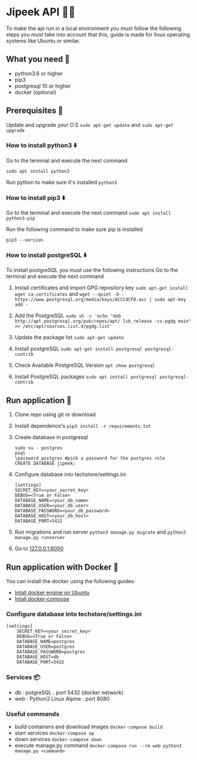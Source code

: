 # Jipeek API 👨‍💻
To make the api run in a local environment you must follow the following steps you must take into account that this, guide is made for linux operating systems like Ubuntu or similar.
## What you need 🙋
- python3.6 or higher
- pip3 
- postgresql 10 or higher
- docker (optional)
## Prerequisites 📄
Update and upgrade your O.S
`sudo apt-get update` and `sudo apt-get upgrade`

### How to install python3 ⬇️
Go to the terminal and execute the next command

`sudo apt install python3`

Run python to make sure it's installed `python3`

### How to install pip3 ⬇️
Go to the terminal and execute the next command
`sudo apt install python3-pip`

Run the following command to make sure pip is installed 

`pip3 --version`

### How to install postgreSQL ⬇️
To install postgreSQL you must use the following instructions
Go to the terminal and execute the next command

1. Install certificates and import GPG repository key
`sudo apt-get install wget ca-certificates` and `wget --quiet -O - https://www.postgresql.org/media/keys/ACCC4CF8.asc | sudo apt-key add -`

2. Add the PostgreSQL
`sudo sh -c 'echo "deb http://apt.postgresql.org/pub/repos/apt/ lsb_release -cs-pgdg main" >> /etc/apt/sources.list.d/pgdg.list'`

3. Update the package list 
`sudo apt-get update`

4. Install postgreSQL
`sudo apt-get install postgresql postgresql-contrib`

5. Check Available PostgreSQL Version `apt show postgresql`

6. Install PostgreSQL packages `sudo apt install postgresql postgresql-contrib`

## Run application 🚀
1. Clone repo using git or download
2. Install dependence's `pip3 install -r requirements.txt`
3. Create database in postgresql 
    ```
    sudo su - postgres
    psql
    \password postgres #pick a password for the postgres role
    CREATE DATABASE jipeek;
    ```
4. Configure database into techstore/settings.ini
    ```
    [settings]
    SECRET_KEY=<your_secret_key>
    DEBUG=<True or False>
    DATABASE_NAME=<your_db_name>
    DATABASE_USER=<your_db_user>
    DATABASE_PASSWORD=<your_db_password>
    DATABASE_HOST=<your_db_host>
    DATABASE_PORT=5432
    ```

5. Run migrations and run server `python3 manage.py migrate` and `python3 manage.py runserver`

6. Go to [127.0.0.1:8000](http://127.0.0.1:8000)

## Run application with Docker 🐋
You can install the docker using the following guides:
- [Intall docker engine on Ubuntu](https://docs.docker.com/engine/install/ubuntu/ "Install docker engine on Ubuntu")
- [Intall docker-compose](https://docs.docker.com/compose/install/)

### Configure database into techstore/settings.ini
```
[settings]
    SECRET_KEY=<your_secret_key>
    DEBUG=<True or False>
    DATABASE_NAME=postgres
    DATABASE_USER=postgres
    DATABASE_PASSWORD=postgres
    DATABASE_HOST=db
    DATABASE_PORT=5432
```

### Services 📦
- db : potgreSQL : port 5432 (docker network)
- web : Python3 Linux Alpine : port 8080

### Useful commands
- build containers and download images `docker-compose build`
- start services `docker-compose up`
- down services `docker-compose down`
- execute manage.py command `docker-compose run --rm web python3 manage.py <command>`